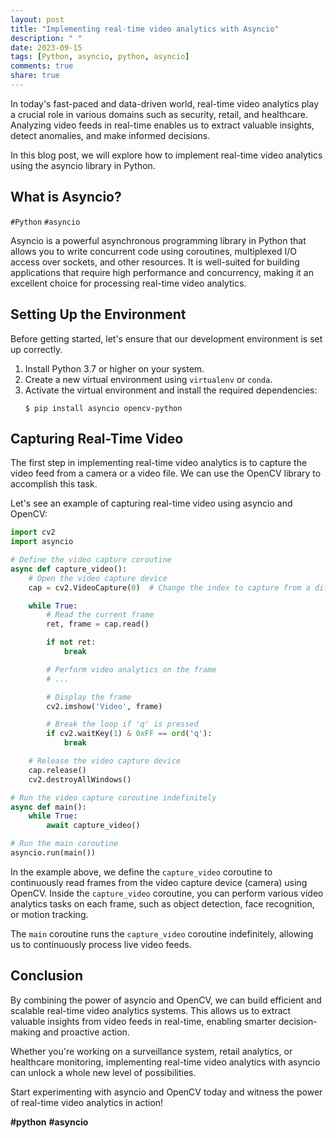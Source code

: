 ```yaml
---
layout: post
title: "Implementing real-time video analytics with Asyncio"
description: " "
date: 2023-09-15
tags: [Python, asyncio, python, asyncio]
comments: true
share: true
---
```


In today's fast-paced and data-driven world, real-time video analytics play a crucial role in various domains such as security, retail, and healthcare. Analyzing video feeds in real-time enables us to extract valuable insights, detect anomalies, and make informed decisions.

In this blog post, we will explore how to implement real-time video analytics using the asyncio library in Python.

## What is Asyncio?

`#Python` `#asyncio`

Asyncio is a powerful asynchronous programming library in Python that allows you to write concurrent code using coroutines, multiplexed I/O access over sockets, and other resources. It is well-suited for building applications that require high performance and concurrency, making it an excellent choice for processing real-time video analytics.

## Setting Up the Environment

Before getting started, let's ensure that our development environment is set up correctly.

1. Install Python 3.7 or higher on your system.
2. Create a new virtual environment using `virtualenv` or `conda`.
3. Activate the virtual environment and install the required dependencies:
   ```shell
   $ pip install asyncio opencv-python
   ```

## Capturing Real-Time Video

The first step in implementing real-time video analytics is to capture the video feed from a camera or a video file. We can use the OpenCV library to accomplish this task.

Let's see an example of capturing real-time video using asyncio and OpenCV:

```python
import cv2
import asyncio

# Define the video capture coroutine
async def capture_video():
    # Open the video capture device
    cap = cv2.VideoCapture(0)  # Change the index to capture from a different device

    while True:
        # Read the current frame
        ret, frame = cap.read()

        if not ret:
            break

        # Perform video analytics on the frame
        # ...

        # Display the frame
        cv2.imshow('Video', frame)

        # Break the loop if 'q' is pressed
        if cv2.waitKey(1) & 0xFF == ord('q'):
            break

    # Release the video capture device
    cap.release()
    cv2.destroyAllWindows()

# Run the video capture coroutine indefinitely
async def main():
    while True:
        await capture_video()

# Run the main coroutine
asyncio.run(main())
```

In the example above, we define the `capture_video` coroutine to continuously read frames from the video capture device (camera) using OpenCV. Inside the `capture_video` coroutine, you can perform various video analytics tasks on each frame, such as object detection, face recognition, or motion tracking.

The `main` coroutine runs the `capture_video` coroutine indefinitely, allowing us to continuously process live video feeds.

## Conclusion

By combining the power of asyncio and OpenCV, we can build efficient and scalable real-time video analytics systems. This allows us to extract valuable insights from video feeds in real-time, enabling smarter decision-making and proactive action.

Whether you're working on a surveillance system, retail analytics, or healthcare monitoring, implementing real-time video analytics with asyncio can unlock a whole new level of possibilities.

Start experimenting with asyncio and OpenCV today and witness the power of real-time video analytics in action!

**#python** **#asyncio**